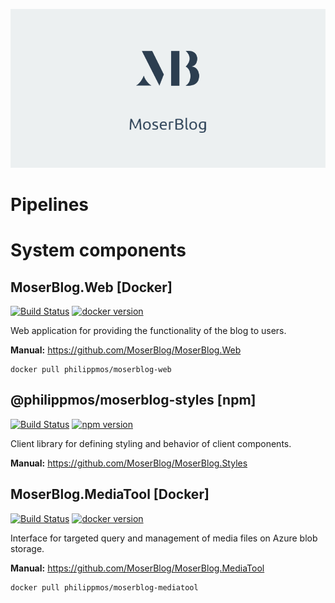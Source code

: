 <p align="center">
    <img src="https://raw.githubusercontent.com/MoserBlog/.github/main/images/github-titleimages/titleimage.png">
</p>


# Pipelines



# System components
## MoserBlog.Web [Docker] 
[![Build Status](https://dev.azure.com/philipp-c-moser/MoserBlog/_apis/build/status/CI/CI.MoserBlog.Web?branchName=main)](https://dev.azure.com/philipp-c-moser/MoserBlog/_build/latest?definitionId=72&branchName=main) [![docker version](https://img.shields.io/docker/v/philippmos/moserblog-web)](https://hub.docker.com/repository/docker/philippmos/moserblog-web)

Web application for providing the functionality of the blog to users.

**Manual:** https://github.com/MoserBlog/MoserBlog.Web
```
docker pull philippmos/moserblog-web
```

## @philippmos/moserblog-styles [npm] 
[![Build Status](https://dev.azure.com/philipp-c-moser/MoserBlog/_apis/build/status/CI/CI.MoserBlog.Styles?branchName=main)](https://dev.azure.com/philipp-c-moser/MoserBlog/_build/latest?definitionId=70&branchName=main) [![npm version](https://img.shields.io/npm/v/@philippmos/moserblog-styles)](https://www.npmjs.com/package/@philippmos/moserblog-styles)


Client library for defining styling and behavior of client components.

**Manual:** https://github.com/MoserBlog/MoserBlog.Styles

## MoserBlog.MediaTool [Docker] 
[![Build Status](https://dev.azure.com/philipp-c-moser/MoserBlog/_apis/build/status/CI/CI.MoserBlog.MediaTool?branchName=develop)](https://dev.azure.com/philipp-c-moser/MoserBlog/_build/latest?definitionId=73&branchName=develop) [![docker version](https://img.shields.io/docker/v/philippmos/moserblog-mediatool)](https://hub.docker.com/repository/docker/philippmos/moserblog-mediatool)

Interface for targeted query and management of media files on Azure blob storage.

**Manual:** https://github.com/MoserBlog/MoserBlog.MediaTool
```
docker pull philippmos/moserblog-mediatool
```

